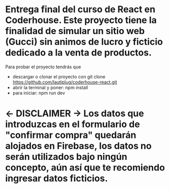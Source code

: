 # Entrega final del curso de React en Coderhouse. Este proyecto tiene la finalidad de simular un sitio web (Gucci) sin animos de lucro y ficticio dedicado a la venta de productos.

Para probar el proyecto tendrás que 
* descargar o clonar el proyecto con git clone https://github.com/lautiplug/coderhouse-react.git
* abrir la terminal y poner: npm install
* para iniciar: npm run dev

# <- DISCLAIMER -> Los datos que introduzcas en el formulario de "confirmar compra" quedarán alojados en Firebase, los datos no serán utilizados bajo ningún concepto, aún así que te recomiendo ingresar datos ficticios.
